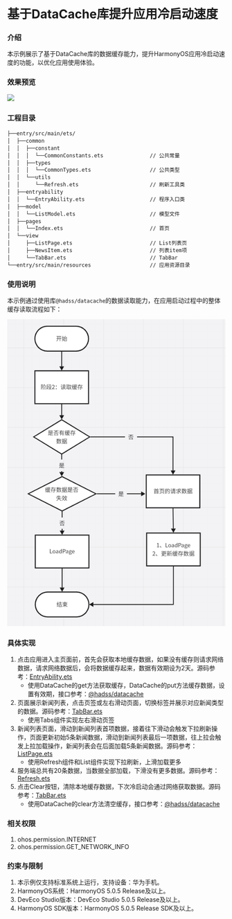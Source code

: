 # 基于DataCache库提升应用冷启动速度

### 介绍

本示例展示了基于DataCache库的数据缓存能力，提升HarmonyOS应用冷启动速度的功能，以优化应用使用体验。

### 效果预览

<img src="screenshots/device/20240806_141226.gif" width="254" />

### 工程目录

```markdown
├──entry/src/main/ets/
│  ├──common
│  │  ├──constant                  
│  │  │  └──CommonConstants.ets               // 公共常量
│  │  ├──types  
│  │  │  └──CommonTypes.ets                   // 公共类型
│  │  └──utils 
│  │     └──Refresh.ets                       // 刷新工具类
│  ├──entryability
│  │  └──EntryAbility.ets                     // 程序入口类
│  ├──model
│  │  └──ListModel.ets                        // 模型文件
│  ├──pages                 
│  │  └──Index.ets                            // 首页
│  └──view     
│     ├──ListPage.ets                         // List列表页     
│     ├──NewsItem.ets                         // 列表item项         
│     └──TabBar.ets                           // TabBar
└──entry/src/main/resources                   // 应用资源目录
```

### 使用说明

本示例通过使用库`@hadss/datacache`的数据读取能力，在应用启动过程中的整体缓存读取流程如下：

![](screenshots/device/flowchart.png)

### 具体实现

1. 点击应用进入主页面前，首先会获取本地缓存数据，如果没有缓存则请求网络数据，请求网络数据后，会将数据缓存起来，数据有效期设为2天。源码参考：[EntryAbility.ets](entry/src/main/ets/entryability/EntryAbility.ets)
   - 使用DataCache的get方法获取缓存，DataCache的put方法缓存数据，设置有效期，接口参考：[@hadss/datacache](https://ohpm.openharmony.cn/#/cn/detail/@hadss%2Fdatacache)
2. 页面展示新闻列表，点击页签或左右滑动页面，切换标签并展示对应新闻类型的数据。源码参考：[TabBar.ets](entry/src/main/ets/view/TabBar.ets)
   - 使用Tabs组件实现左右滑动页签
3. 新闻列表页面，滑动到新闻列表首项数据，接着往下滑动会触发下拉刷新操作，页面更新初始5条新闻数据，滑动到新闻列表最后一项数据，往上拉会触发上拉加载操作，新闻列表会在后面加载5条新闻数据。源码参考：[ListPage.ets](entry/src/main/ets/view/ListPage.ets)
   - 使用Refresh组件和List组件实现下拉刷新，上滑加载更多
4. 服务端总共有20条数据，当数据全部加载，下滑没有更多数据。源码参考：[Refresh.ets](entry/src/main/ets/common/utils/Refresh.ets)
5. 点击Clear按钮，清除本地缓存数据，下次冷启动会通过网络获取数据。源码参考：[TabBar.ets](entry/src/main/ets/view/TabBar.ets)
   - 使用DataCache的clear方法清空缓存，接口参考：[@hadss/datacache](https://ohpm.openharmony.cn/#/cn/detail/@hadss%2Fdatacache)

### 相关权限

1. ohos.permission.INTERNET
2. ohos.permission.GET_NETWORK_INFO

### 约束与限制

1. 本示例仅支持标准系统上运行，支持设备：华为手机。
2. HarmonyOS系统：HarmonyOS 5.0.5 Release及以上。
3. DevEco Studio版本：DevEco Studio 5.0.5 Release及以上。
4. HarmonyOS SDK版本：HarmonyOS 5.0.5 Release SDK及以上。

